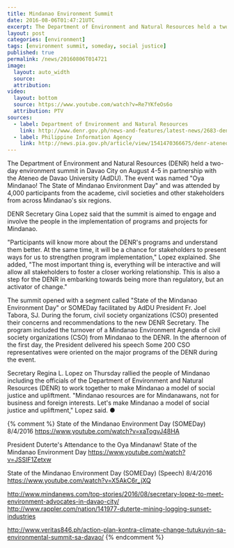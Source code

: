 ```yaml
---
title: Mindanao Environment Summit
date: 2016-08-06T01:47:21UTC
excerpt: The Department of Environment and Natural Resources held a two-day environment summit in Mindanao which started on 4 August to address environmental concerns in Mindanao and promote social justice.
layout: post
categories: [environment]
tags: [environment summit, someday, social justice]
published: true
permalink: /news/20160806T014721
image:
  layout: auto_width
  source: 
  attribution: 
video:
  layout: bottom
  source: https://www.youtube.com/watch?v=Re7YKfeOs6o
  attribution: PTV
sources:
  - label: Department of Environment and Natural Resources
    link: http://www.denr.gov.ph/news-and-features/latest-news/2683-denr-all-set-for-mindanao-environment-summit.html
  - label: Philippine Information Agency
    link: http://news.pia.gov.ph/article/view/1541470366675/denr-ateneo-hosts-mindanao-wide-environmental-summit
---
```


The Department of Environment and Natural Resources (DENR) held a two-day environment summit in Davao City on August 4-5 in partnership with the Ateneo de Davao University (AdDU).
The event was named "Oya Mindanao! The State of Mindanao Environment Day" and was attended by 4,000 participants from the academe, civil societies and other stakeholders from across Mindanao's six regions.

DENR Secretary Gina Lopez said that the summit is aimed to engage and involve the people in the implementation of programs and projects for Mindanao.

"Participants will know more about the DENR's programs and understand them better. At the same time, it will be a chance for stakeholders to present ways for us to strengthen program implementation," Lopez explained.
She added, "The most important thing is, everything will be interactive and will allow all stakeholders to foster a closer working relationship. This is also a step for the DENR in embarking towards being more than regulatory, but an activator of change."

The summit opened with a segment called "State of the Mindanao Environment Day" or SOMEDay facilitated by AdDU President Fr. Joel Tabora, SJ.
During the forum, civil society organizations (CSO) presented their concerns and recommendations to the new DENR Secretary.
The program included the turnover of a Mindanao Environment Agenda of civil society organizations (CSO) from Mindanao to the DENR.
In the afternoon of the first day, the President delivered his speech
Some 200 CSO representatives were oriented on the major programs of the DENR during the event.

Secretary Regina L. Lopez on Thursday rallied the people of Mindanao including the officials of the Department of Environment and Natural Resources (DENR) to work together to make Mindanao a model of social justice and upliftment.
"Mindanao resources are for Mindanawans, not for business and foreign interests. Let's make Mindanao a model of social justice and upliftment," Lopez said.
&#x25cf;

{% comment %}
State of the Mindanao Environment Day (SOMEDay) 8/4/2016
https://www.youtube.com/watch?v=xaTogvJ48HA

President Duterte's Attendance to the Oya Mindanaw! State of the Mindanao Environment Day
https://www.youtube.com/watch?v=JSSIF1Zetxw

State of the Mindanao Environment Day (SOMEDay) (Speech) 8/4/2016
https://www.youtube.com/watch?v=X5AkC6r_jXQ

http://www.mindanews.com/top-stories/2016/08/secretary-lopez-to-meet-environment-advocates-in-davao-city/
http://www.rappler.com/nation/141977-duterte-mining-logging-sunset-industries

http://www.veritas846.ph/action-plan-kontra-climate-change-tutukuyin-sa-environmental-summit-sa-davao/
{% endcomment %}
